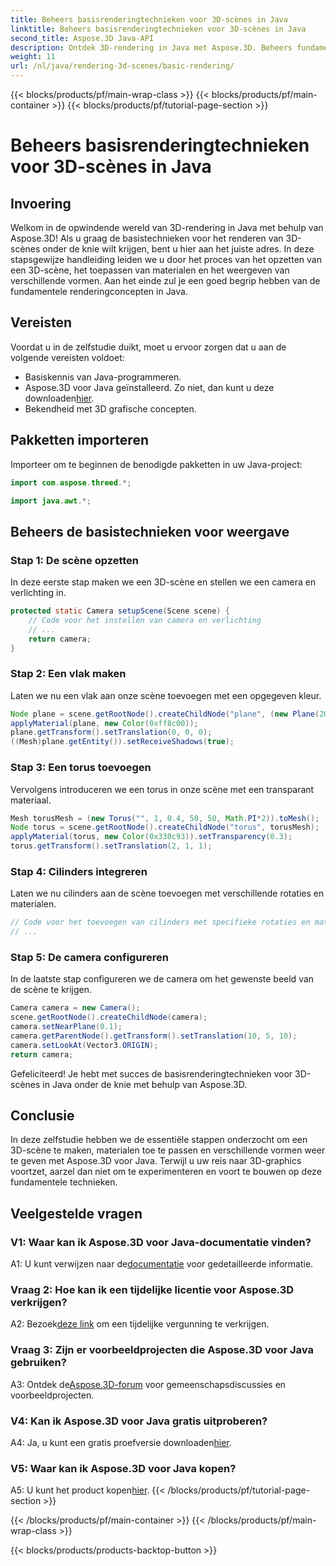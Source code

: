 ```yaml
---
title: Beheers basisrenderingtechnieken voor 3D-scènes in Java
linktitle: Beheers basisrenderingtechnieken voor 3D-scènes in Java
second_title: Aspose.3D Java-API
description: Ontdek 3D-rendering in Java met Aspose.3D. Beheers fundamentele technieken, stel scènes in en geef vormen naadloos weer. Verbeter uw Java-programmeervaardigheden in 3D-graphics.
weight: 11
url: /nl/java/rendering-3d-scenes/basic-rendering/
---
```


{{< blocks/products/pf/main-wrap-class >}}
{{< blocks/products/pf/main-container >}}
{{< blocks/products/pf/tutorial-page-section >}}

# Beheers basisrenderingtechnieken voor 3D-scènes in Java

## Invoering

Welkom in de opwindende wereld van 3D-rendering in Java met behulp van Aspose.3D! Als u graag de basistechnieken voor het renderen van 3D-scènes onder de knie wilt krijgen, bent u hier aan het juiste adres. In deze stapsgewijze handleiding leiden we u door het proces van het opzetten van een 3D-scène, het toepassen van materialen en het weergeven van verschillende vormen. Aan het einde zul je een goed begrip hebben van de fundamentele renderingconcepten in Java.

## Vereisten

Voordat u in de zelfstudie duikt, moet u ervoor zorgen dat u aan de volgende vereisten voldoet:

- Basiskennis van Java-programmeren.
-  Aspose.3D voor Java geïnstalleerd. Zo niet, dan kunt u deze downloaden[hier](https://releases.aspose.com/3d/java/).
- Bekendheid met 3D grafische concepten.

## Pakketten importeren

Importeer om te beginnen de benodigde pakketten in uw Java-project:

```java
import com.aspose.threed.*;

import java.awt.*;
```

## Beheers de basistechnieken voor weergave

### Stap 1: De scène opzetten

In deze eerste stap maken we een 3D-scène en stellen we een camera en verlichting in.

```java
protected static Camera setupScene(Scene scene) {
    // Code voor het instellen van camera en verlichting
    // ...
    return camera;
}
```

### Stap 2: Een vlak maken

Laten we nu een vlak aan onze scène toevoegen met een opgegeven kleur.

```java
Node plane = scene.getRootNode().createChildNode("plane", (new Plane(20, 20)).toMesh());
applyMaterial(plane, new Color(0xff8c00));
plane.getTransform().setTranslation(0, 0, 0);
((Mesh)plane.getEntity()).setReceiveShadows(true);
```

### Stap 3: Een torus toevoegen

Vervolgens introduceren we een torus in onze scène met een transparant materiaal.

```java
Mesh torusMesh = (new Torus("", 1, 0.4, 50, 50, Math.PI*2)).toMesh();
Node torus = scene.getRootNode().createChildNode("torus", torusMesh);
applyMaterial(torus, new Color(0x330c93)).setTransparency(0.3);
torus.getTransform().setTranslation(2, 1, 1);
```

### Stap 4: Cilinders integreren

Laten we nu cilinders aan de scène toevoegen met verschillende rotaties en materialen.

```java
// Code voor het toevoegen van cilinders met specifieke rotaties en materialen
// ...
```

### Stap 5: De camera configureren

In de laatste stap configureren we de camera om het gewenste beeld van de scène te krijgen.

```java
Camera camera = new Camera();
scene.getRootNode().createChildNode(camera);
camera.setNearPlane(0.1);
camera.getParentNode().getTransform().setTranslation(10, 5, 10);
camera.setLookAt(Vector3.ORIGIN);
return camera;
```

Gefeliciteerd! Je hebt met succes de basisrenderingtechnieken voor 3D-scènes in Java onder de knie met behulp van Aspose.3D.

## Conclusie

In deze zelfstudie hebben we de essentiële stappen onderzocht om een 3D-scène te maken, materialen toe te passen en verschillende vormen weer te geven met Aspose.3D voor Java. Terwijl u uw reis naar 3D-graphics voortzet, aarzel dan niet om te experimenteren en voort te bouwen op deze fundamentele technieken.

## Veelgestelde vragen

### V1: Waar kan ik Aspose.3D voor Java-documentatie vinden?

 A1: U kunt verwijzen naar de[documentatie](https://reference.aspose.com/3d/java/) voor gedetailleerde informatie.

### Vraag 2: Hoe kan ik een tijdelijke licentie voor Aspose.3D verkrijgen?

 A2: Bezoek[deze link](https://purchase.aspose.com/temporary-license/) om een tijdelijke vergunning te verkrijgen.

### Vraag 3: Zijn er voorbeeldprojecten die Aspose.3D voor Java gebruiken?

 A3: Ontdek de[Aspose.3D-forum](https://forum.aspose.com/c/3d/18) voor gemeenschapsdiscussies en voorbeeldprojecten.

### V4: Kan ik Aspose.3D voor Java gratis uitproberen?

 A4: Ja, u kunt een gratis proefversie downloaden[hier](https://releases.aspose.com/).

### V5: Waar kan ik Aspose.3D voor Java kopen?

 A5: U kunt het product kopen[hier](https://purchase.aspose.com/buy).
{{< /blocks/products/pf/tutorial-page-section >}}

{{< /blocks/products/pf/main-container >}}
{{< /blocks/products/pf/main-wrap-class >}}

{{< blocks/products/products-backtop-button >}}
